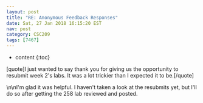 ```yaml
---
layout: post
title: "RE: Anonymous Feedback Responses"
date: Sat, 27 Jan 2018 16:15:20 EST
nav: post
category: CSC209
tags: [7467]
---
```


* content
{:toc}

[quote]I just wanted to say thank you for giving us the opportunity to resubmit week 2's labs. It was a lot trickier than I expected it to be.[/quote]
<!-- more -->
<p>\n\nI'm glad it was helpful. I haven't taken a look at the resubmits yet, but I'll do so after getting the 258 lab reviewed and posted.</p>

